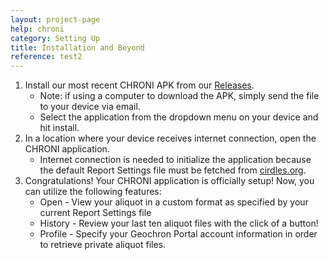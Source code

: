 ```yaml
---
layout: project-page
help: chroni
category: Setting Up
title: Installation and Beyond
reference: test2
---
```


1. Install our most recent CHRONI APK from our <a href="https://github.com/CIRDLES/CHRONI/releases" target="_blank">Releases</a>.
	* Note: if using a computer to download the APK, simply send the file to your device via email.
	* Select the application from the dropdown menu on your device and hit install.
2. In a location where your device receives internet connection, open the CHRONI application.
	* Internet connection is needed to initialize the application because the default Report Settings file must be fetched from <a href="https://cirdles.org" target="_blank">cirdles.org</a>.
3. Congratulations! Your CHRONI application is officially setup! Now, you can utilize the following features:
	* Open - View your aliquot in a custom format as specified by your current Report Settings file
	* History - Review your last ten aliquot files with the click of a button!
	* Profile - Specify your Geochron Portal account information in order to retrieve private aliquot files.
